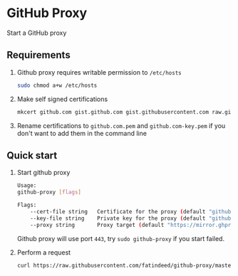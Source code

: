 # GitHub Proxy

Start a GitHub proxy

## Requirements

1.  Github proxy requires writable permission to `/etc/hosts`

    ```sh
    sudo chmod a+w /etc/hosts
    ```

2.  Make self signed certifications

    ```sh
    mkcert github.com gist.github.com gist.githubusercontent.com raw.githubusercontent.com 
    ```

3.  Rename certifications to `github.com.pem` and `github.com-key.pem` if you don't want to add them in the command line

## Quick start

1.  Start github proxy

    ```sh
    Usage:
    github-proxy [flags]

    Flags:
        --cert-file string   Certificate for the proxy (default "github.com.pem")
        --key-file string    Private key for the proxy (default "github.com-key.pem")
        --proxy string       Proxy target (default "https://mirror.ghproxy.com")
    ```

    Github proxy will use port `443`, try `sudo github-proxy` if you start failed.

2.  Perform a request

    ```sh
    curl https://raw.githubusercontent.com/fatindeed/github-proxy/master/README.md
    ```

